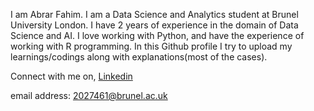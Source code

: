 

<!--
**fahimabrar/fahimabrar** is a ✨ _special_ ✨ repository because its `README.md` (this file) appears on your GitHub profile.

Here are some ideas to get you started:

- 🔭 I’m currently working on ...
- 🌱 I’m currently learning ...
- 👯 I’m looking to collaborate on ...
- 🤔 I’m looking for help with ...
- 💬 Ask me about ...
- 📫 How to reach me: ...
- 😄 Pronouns: ...
- ⚡ Fun fact: ...
-->

I am Abrar Fahim. I am a Data Science and Analytics student at Brunel University London. I have 2 years of experience in the domain of Data Science and AI. I love working with Python, and have the experience of working with R programming. In this Github profile I try to upload my learnings/codings along with explanations(most of the cases). 

Connect with me on,
<a href = "https://www.linkedin.com/feed/"> Linkedin </a>


email address: 2027461@brunel.ac.uk



